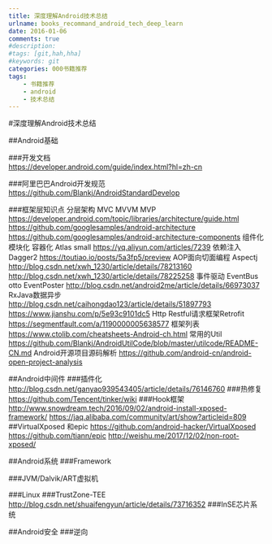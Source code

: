```yaml
---
title: 深度理解Android技术总结
urlname: books_recommand_android_tech_deep_learn
date: 2016-01-06
comments: true
#description: 
#tags: [git,hah,hha]
#keywords: git
categories: 000书籍推荐
tags:
    - 书籍推荐
    - android
    - 技术总结
---
```


#深度理解Android技术总结

##Android基础

###开发文档    
https://developer.android.com/guide/index.html?hl=zh-cn 

###阿里巴巴Android开发规范  
https://github.com/Blankj/AndroidStandardDevelop

###框架层知识点 
分层架构 MVC MVVM MVP
https://developer.android.com/topic/libraries/architecture/guide.html
https://github.com/googlesamples/android-architecture
https://github.com/googlesamples/android-architecture-components
组件化 模块化 容器化 Atlas small
https://yq.aliyun.com/articles/7239
依赖注入 Dagger2
https://toutiao.io/posts/5a3fp5/preview
AOP面向切面编程 Aspectj
http://blog.csdn.net/xwh_1230/article/details/78213160
http://blog.csdn.net/xwh_1230/article/details/78225258
事件驱动 EventBus otto EventPoster
http://blog.csdn.net/android2me/article/details/66973037
RxJava数据异步   
http://blog.csdn.net/caihongdao123/article/details/51897793
https://www.jianshu.com/p/5e93c9101dc5
Http Restful请求框架Retrofit
https://segmentfault.com/a/1190000005638577
框架列表
https://www.ctolib.com/cheatsheets-Android-ch.html
常用的Util
https://github.com/Blankj/AndroidUtilCode/blob/master/utilcode/README-CN.md
Android开源项目源码解析
https://github.com/android-cn/android-open-project-analysis

##Android中间件
###插件化  
http://blog.csdn.net/ganyao939543405/article/details/76146760
###热修复 
https://github.com/Tencent/tinker/wiki
###Hook框架 
http://www.snowdream.tech/2016/09/02/android-install-xposed-framework/
https://jaq.alibaba.com/community/art/show?articleid=809
##VirtualXposed 和epic
https://github.com/android-hacker/VirtualXposed
https://github.com/tiann/epic
http://weishu.me/2017/12/02/non-root-xposed/

##Android系统
###Framework

###JVM/Dalvik/ART虚拟机

###Linux
###TrustZone-TEE
http://blog.csdn.net/shuaifengyun/article/details/73716352 
###InSE芯片系统

##Android安全
###逆向

